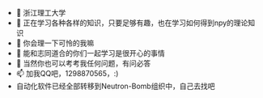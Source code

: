 - 🔭 浙江理工大学
- 🌱 正在学习各种各样的知识，只要足够有趣，也在学习如何得到npy的理论知识
- 👯 你会理一下可怜的我嘛
- 🤔 能和志同道合的你们一起学习是很开心的事情
- 💬 当然你也可以考考我任何问题，有问必答
- 📫 加我QQ吧，1298870565，:)
- 自动化软件已经全部转移到Neutron-Bomb组织中，自己去找吧
